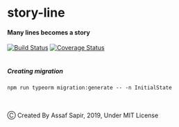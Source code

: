 # story-line
#### Many lines becomes a story
[![Build Status](https://travis-ci.org/meijin007/story-line.svg?branch=master)](https://travis-ci.org/meijin007/story-line) [![Coverage Status](https://coveralls.io/repos/github/meijin007/story-line/badge.svg?branch=master)](https://coveralls.io/github/meijin007/story-line?branch=master)
<br />
<br />
##### Creating migration

``` 
npm run typeorm migration:generate -- -n InitialState
```
<br /> 
<br /> 
Ⓒ Created By Assaf Sapir, 2019, Under MIT License
